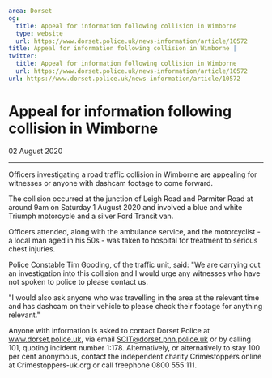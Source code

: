 ```yaml
area: Dorset
og:
  title: Appeal for information following collision in Wimborne
  type: website
  url: https://www.dorset.police.uk/news-information/article/10572
title: Appeal for information following collision in Wimborne |
twitter:
  title: Appeal for information following collision in Wimborne
  url: https://www.dorset.police.uk/news-information/article/10572
url: https://www.dorset.police.uk/news-information/article/10572
```

# Appeal for information following collision in Wimborne

02 August 2020

* * *

Officers investigating a road traffic collision in Wimborne are appealing for witnesses or anyone with dashcam footage to come forward.

The collision occurred at the junction of Leigh Road and Parmiter Road at around 9am on Saturday 1 August 2020 and involved a blue and white Triumph motorcycle and a silver Ford Transit van.

Officers attended, along with the ambulance service, and the motorcyclist - a local man aged in his 50s - was taken to hospital for treatment to serious chest injuries.

Police Constable Tim Gooding, of the traffic unit, said: "We are carrying out an investigation into this collision and I would urge any witnesses who have not spoken to police to please contact us.

"I would also ask anyone who was travelling in the area at the relevant time and has dashcam on their vehicle to please check their footage for anything relevant."

Anyone with information is asked to contact Dorset Police at www.dorset.police.uk, via email SCIT@dorset.pnn.police.uk or by calling 101, quoting incident number 1:178. Alternatively, or alternatively to stay 100 per cent anonymous, contact the independent charity Crimestoppers online at Crimestoppers-uk.org or call freephone 0800 555 111.
